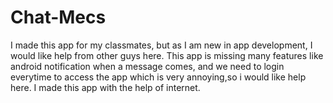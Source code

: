 # Chat-Mecs
I made this app for my classmates, but as I am new in app development, I would like help from other guys here.
This app is missing many features like android notification when a message comes, and we need to login everytime to access the app which is very annoying,so i would like help here.
I made this app with the help of internet.
